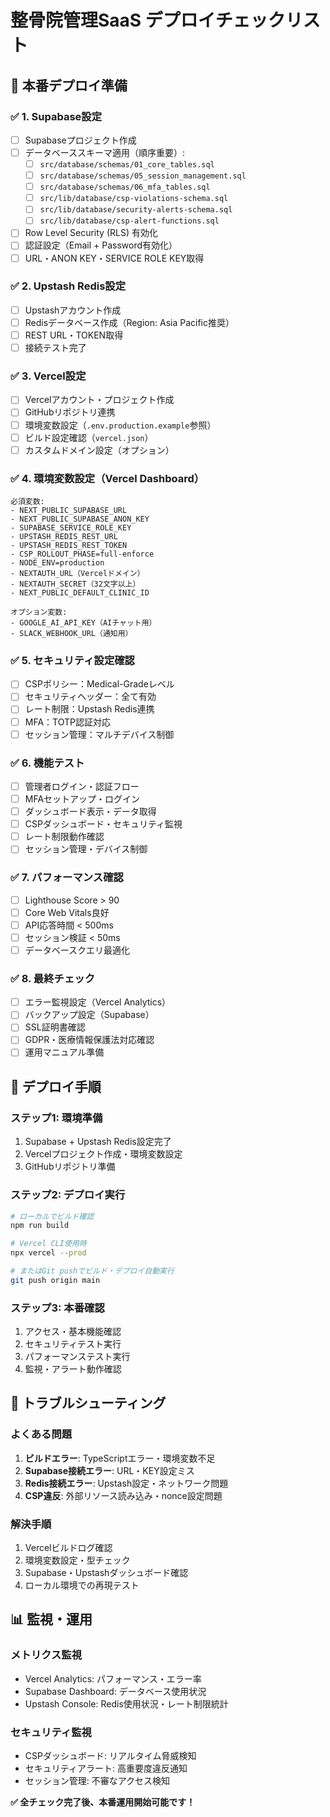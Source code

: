 # 整骨院管理SaaS デプロイチェックリスト

## 🚀 本番デプロイ準備

### ✅ 1. Supabase設定
- [ ] Supabaseプロジェクト作成
- [ ] データベーススキーマ適用（順序重要）:
  - [ ] `src/database/schemas/01_core_tables.sql`
  - [ ] `src/database/schemas/05_session_management.sql`
  - [ ] `src/database/schemas/06_mfa_tables.sql`
  - [ ] `src/lib/database/csp-violations-schema.sql`
  - [ ] `src/lib/database/security-alerts-schema.sql`
  - [ ] `src/lib/database/csp-alert-functions.sql`
- [ ] Row Level Security (RLS) 有効化
- [ ] 認証設定（Email + Password有効化）
- [ ] URL・ANON KEY・SERVICE ROLE KEY取得

### ✅ 2. Upstash Redis設定
- [ ] Upstashアカウント作成
- [ ] Redisデータベース作成（Region: Asia Pacific推奨）
- [ ] REST URL・TOKEN取得
- [ ] 接続テスト完了

### ✅ 3. Vercel設定
- [ ] Vercelアカウント・プロジェクト作成
- [ ] GitHubリポジトリ連携
- [ ] 環境変数設定（`.env.production.example`参照）
- [ ] ビルド設定確認（`vercel.json`）
- [ ] カスタムドメイン設定（オプション）

### ✅ 4. 環境変数設定（Vercel Dashboard）
```
必須変数:
- NEXT_PUBLIC_SUPABASE_URL
- NEXT_PUBLIC_SUPABASE_ANON_KEY  
- SUPABASE_SERVICE_ROLE_KEY
- UPSTASH_REDIS_REST_URL
- UPSTASH_REDIS_REST_TOKEN
- CSP_ROLLOUT_PHASE=full-enforce
- NODE_ENV=production
- NEXTAUTH_URL（Vercelドメイン）
- NEXTAUTH_SECRET（32文字以上）
- NEXT_PUBLIC_DEFAULT_CLINIC_ID

オプション変数:
- GOOGLE_AI_API_KEY（AIチャット用）
- SLACK_WEBHOOK_URL（通知用）
```

### ✅ 5. セキュリティ設定確認
- [ ] CSPポリシー：Medical-Gradeレベル
- [ ] セキュリティヘッダー：全て有効
- [ ] レート制限：Upstash Redis連携
- [ ] MFA：TOTP認証対応
- [ ] セッション管理：マルチデバイス制御

### ✅ 6. 機能テスト
- [ ] 管理者ログイン・認証フロー
- [ ] MFAセットアップ・ログイン
- [ ] ダッシュボード表示・データ取得
- [ ] CSPダッシュボード・セキュリティ監視
- [ ] レート制限動作確認
- [ ] セッション管理・デバイス制御

### ✅ 7. パフォーマンス確認
- [ ] Lighthouse Score > 90
- [ ] Core Web Vitals良好
- [ ] API応答時間 < 500ms
- [ ] セッション検証 < 50ms
- [ ] データベースクエリ最適化

### ✅ 8. 最終チェック
- [ ] エラー監視設定（Vercel Analytics）
- [ ] バックアップ設定（Supabase）
- [ ] SSL証明書確認
- [ ] GDPR・医療情報保護法対応確認
- [ ] 運用マニュアル準備

## 🎯 デプロイ手順

### ステップ1: 環境準備
1. Supabase + Upstash Redis設定完了
2. Vercelプロジェクト作成・環境変数設定
3. GitHubリポジトリ準備

### ステップ2: デプロイ実行
```bash
# ローカルでビルド確認
npm run build

# Vercel CLI使用時
npx vercel --prod

# またはGit pushでビルド・デプロイ自動実行
git push origin main
```

### ステップ3: 本番確認
1. アクセス・基本機能確認
2. セキュリティテスト実行
3. パフォーマンステスト実行
4. 監視・アラート動作確認

## 🚨 トラブルシューティング

### よくある問題
1. **ビルドエラー**: TypeScriptエラー・環境変数不足
2. **Supabase接続エラー**: URL・KEY設定ミス
3. **Redis接続エラー**: Upstash設定・ネットワーク問題
4. **CSP違反**: 外部リソース読み込み・nonce設定問題

### 解決手順
1. Vercelビルドログ確認
2. 環境変数設定・型チェック
3. Supabase・Upstashダッシュボード確認
4. ローカル環境での再現テスト

## 📊 監視・運用

### メトリクス監視
- Vercel Analytics: パフォーマンス・エラー率
- Supabase Dashboard: データベース使用状況
- Upstash Console: Redis使用状況・レート制限統計

### セキュリティ監視
- CSPダッシュボード: リアルタイム脅威検知
- セキュリティアラート: 高重要度違反通知
- セッション管理: 不審なアクセス検知

**✅ 全チェック完了後、本番運用開始可能です！**